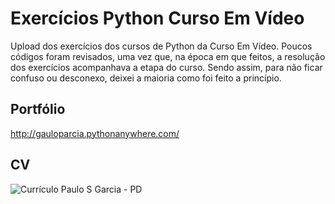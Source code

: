 # Exercícios Python Curso Em Vídeo
Upload dos exercícios dos cursos de Python da Curso Em Vídeo. Poucos códigos foram revisados, uma vez que, na época em que feitos, a resolução dos exercícios acompanhava a etapa do curso. Sendo assim, para não ficar confuso ou desconexo, deixei a maioria como foi feito a princípio.

## Portfólio
http://gauloparcia.pythonanywhere.com/


## CV
![Currículo Paulo S  Garcia - PD](https://user-images.githubusercontent.com/98903106/157282028-01627cda-4ee5-401f-a062-eb3f864d2707.jpg)
